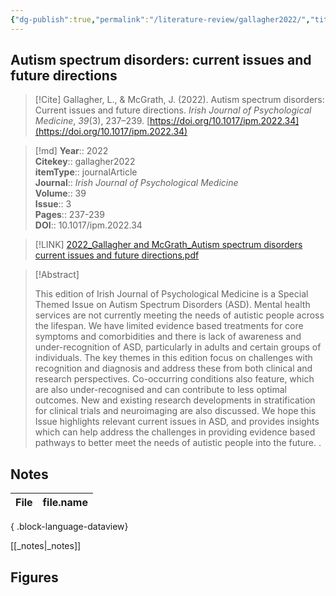 ```yaml
---
{"dg-publish":true,"permalink":"/literature-review/gallagher2022/","title":"Autism spectrum disorders current issues and future directions","tags":["Autism","spectrum","disorders","clinical","services","mental","health","research","stratification"]}
---
```



## Autism spectrum disorders: current issues and future directions

> [!Cite]
> Gallagher, L., & McGrath, J. (2022). Autism spectrum disorders: Current issues and future directions. _Irish Journal of Psychological Medicine_, _39_(3), 237–239. [https://doi.org/10.1017/ipm.2022.34](https://doi.org/10.1017/ipm.2022.34)


>[!md]
> **Year**:: 2022   
> **Citekey**:: gallagher2022  
> **itemType**:: journalArticle  
> **Journal**:: *Irish Journal of Psychological Medicine*  
> **Volume**:: 39  
> **Issue**:: 3   
> **Pages**:: 237-239  
> **DOI**:: 10.1017/ipm.2022.34    

> [!LINK] 
> [2022_Gallagher and McGrath_Autism spectrum disorders current issues and future directions.pdf](zotero://select/library/items/9U4LS45I)

> [!Abstract]
>
> This edition of Irish Journal of Psychological Medicine is a Special Themed Issue on Autism Spectrum Disorders (ASD). Mental health services are not currently meeting the needs of autistic people across the lifespan. We have limited evidence based treatments for core symptoms and comorbidities and there is lack of awareness and under-recognition of ASD, particularly in adults and certain groups of individuals. The key themes in this edition focus on challenges with recognition and diagnosis and address these from both clinical and research perspectives. Co-occurring conditions also feature, which are also under-recognised and can contribute to less optimal outcomes. New and existing research developments in stratification for clinical trials and neuroimaging are also discussed. We hope this Issue highlights relevant current issues in ASD, and provides insights which can help address the challenges in providing evidence based pathways to better meet the needs of autistic people into the future.
>.
> 


## Notes

| File | file.name |
| ---- | --------- |

{ .block-language-dataview}

[[_notes\|_notes]]

## Figures

